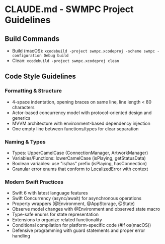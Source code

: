 # CLAUDE.md - SWMPC Project Guidelines

## Build Commands
- Build (macOS): `xcodebuild -project swmpc.xcodeproj -scheme swmpc -configuration Debug build`
- Clean: `xcodebuild -project swmpc.xcodeproj clean`

## Code Style Guidelines

### Formatting & Structure
- 4-space indentation, opening braces on same line, line length < 80 characters
- Actor-based concurrency model with protocol-oriented design and generics
- MVVM architecture with environment-based dependency injection
- One empty line between functions/types for clear separation

### Naming & Types
- Types: UpperCamelCase (ConnectionManager, ArtworkManager)
- Variables/Functions: lowerCamelCase (isPlaying, getStatusData)
- Boolean variables: use "is/has" prefix (isPlaying, hasConnection)
- Granular error enums that conform to LocalizedError with context

### Modern Swift Practices
- Swift 6 with latest language features
- Swift Concurrency (async/await) for asynchronous operations
- Property wrappers (@Environment, @AppStorage, @State)
- Observe model changes with @Environment and observed state macro
- Type-safe enums for state representation
- Extensions to organize related functionality
- Conditional compilation for platform-specific code (#if os(macOS))
- Defensive programming with guard statements and proper error handling
